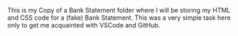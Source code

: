 This is my Copy of a Bank Statement folder where I will be storing my HTML and CSS code for a (fake) Bank Statement. This was a very simple task here only to get me acquainted with VSCode and GitHub. 
